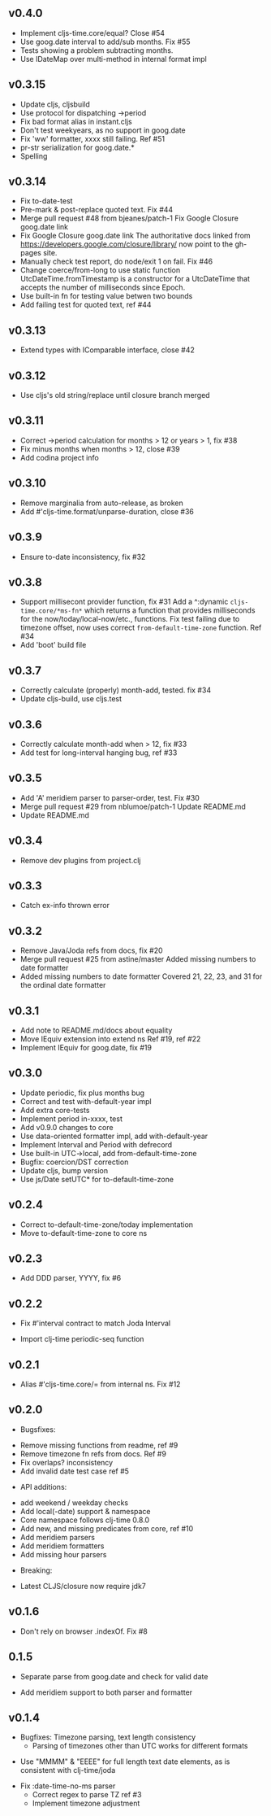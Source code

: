 ## v0.4.0

- Implement cljs-time.core/equal? Close #54
- Use goog.date interval to add/sub months. Fix #55
- Tests showing a problem subtracting months.
- Use IDateMap over multi-method in internal format impl

## v0.3.15

- Update cljs, cljsbuild
- Use protocol for dispatching ->period
- Fix bad format alias in instant.cljs
- Don't test weekyears, as no support in goog.date
- Fix 'ww' formatter, xxxx still failing. Ref #51
- pr-str serialization for goog.date.*
- Spelling

## v0.3.14

- Fix to-date-test
- Pre-mark & post-replace quoted text. Fix #44
- Merge pull request #48 from bjeanes/patch-1
  Fix Google Closure goog.date link
- Fix Google Closure goog.date link
  The authoritative docs linked from
  https://developers.google.com/closure/library/ now point to the gh-pages
  site.
- Manually check test report, do node/exit 1 on fail. Fix #46
- Change coerce/from-long to use static function
  UtcDateTime.fromTimestamp is a constructor for a UtcDateTime that accepts
  the number of milliseconds since Epoch.
- Use built-in fn for testing value betwen two bounds
- Add failing test for quoted text, ref #44

## v0.3.13

- Extend types with IComparable interface, close #42

## v0.3.12

- Use cljs's old string/replace until closure branch merged

## v0.3.11

- Correct ->period calculation for months > 12 or years > 1, fix #38
- Fix minus months when months > 12, close #39
- Add codina project info

## v0.3.10

- Remove marginalia from auto-release, as broken
- Add #'cljs-time.format/unparse-duration, close #36

## v0.3.9

- Ensure to-date inconsistency, fix #32

## v0.3.8

- Support millisecont provider function, fix #31
  Add a ^:dynamic `cljs-time.core/*ms-fn*` which returns a function that 
  provides milliseconds for the now/today/local-now/etc., functions.
  Fix test failing due to timezone offset, now uses correct
  `from-default-time-zone` function. Ref #34
- Add 'boot' build file

## v0.3.7

- Correctly calculate (properly) month-add, tested. fix #34
- Update cljs-build, use cljs.test

## v0.3.6

- Correctly calculate month-add when > 12, fix #33
- Add test for long-interval hanging bug, ref #33

## v0.3.5

- Add 'A' meridiem parser to parser-order, test. Fix #30
- Merge pull request #29 from nblumoe/patch-1
  Update README.md
- Update README.md

## v0.3.4

- Remove dev plugins from project.clj

## v0.3.3

- Catch ex-info thrown error

## v0.3.2

- Remove Java/Joda refs from docs, fix #20
- Merge pull request #25 from astine/master
  Added missing numbers to date formatter
- Added missing numbers to date formatter
  Covered 21, 22, 23, and 31 for the ordinal date formatter

## v0.3.1

- Add note to README.md/docs about equality
- Move IEquiv extension into extend ns
  Ref #19, ref #22
- Implement IEquiv for goog.date, fix #19

## v0.3.0

- Update periodic, fix plus months bug
- Correct and test with-default-year impl
- Add extra core-tests
- Implement period in-xxxx, test
- Add v0.9.0 changes to core
- Use data-oriented formatter impl, add with-default-year
- Implement Interval and Period with defrecord
- Use built-in UTC->local, add from-default-time-zone
- Bugfix: coercion/DST correction
- Update cljs, bump version
- Use js/Date setUTC* for to-default-time-zone

## v0.2.4

- Correct to-default-time-zone/today implementation
- Move to-default-time-zone to core ns

## v0.2.3

 - Add DDD parser, YYYY, fix #6

## v0.2.2

 - Fix #'interval contract to match Joda Interval

- Import clj-time periodic-seq function

## v0.2.1

 - Alias #'cljs-time.core/= from internal ns. Fix #12

## v0.2.0

 - Bugsfixes:

  * Remove missing functions from readme, ref #9
  * Remove timezone fn refs from docs. Ref #9
  * Fix overlaps? inconsistency
  * Add invalid date test case ref #5

 - API additions:

  * add weekend / weekday checks
  * Add local(-date) support & namespace
  * Core namespace follows clj-time 0.8.0
  * Add new, and missing predicates from core, ref #10
  * Add meridiem parsers
  * Add meridiem formatters
  * Add missing hour parsers

 - Breaking:

  * Latest CLJS/closure now require jdk7

## v0.1.6

 - Don't rely on browser .indexOf. Fix #8

## 0.1.5

 - Separate parse from goog.date and check for valid date

- Add meridiem support to both parser and formatter

## v0.1.4

 - Bugfixes: Timezone parsing, text length consistency
   * Parsing of timezones other than UTC works for different formats
  * Use "MMMM" & "EEEE" for full length text date elements, as is
    consistent with clj-time/joda

- Fix :date-time-no-ms parser
   * Correct regex to parse TZ ref #3
  * Implement timezone adjustment

